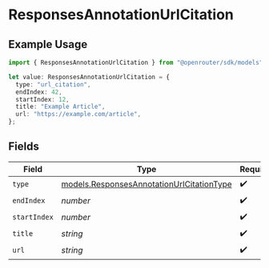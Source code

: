 # ResponsesAnnotationUrlCitation

## Example Usage

```typescript
import { ResponsesAnnotationUrlCitation } from "@openrouter/sdk/models";

let value: ResponsesAnnotationUrlCitation = {
  type: "url_citation",
  endIndex: 42,
  startIndex: 12,
  title: "Example Article",
  url: "https://example.com/article",
};
```

## Fields

| Field                                                                                        | Type                                                                                         | Required                                                                                     | Description                                                                                  |
| -------------------------------------------------------------------------------------------- | -------------------------------------------------------------------------------------------- | -------------------------------------------------------------------------------------------- | -------------------------------------------------------------------------------------------- |
| `type`                                                                                       | [models.ResponsesAnnotationUrlCitationType](../models/responsesannotationurlcitationtype.md) | :heavy_check_mark:                                                                           | N/A                                                                                          |
| `endIndex`                                                                                   | *number*                                                                                     | :heavy_check_mark:                                                                           | N/A                                                                                          |
| `startIndex`                                                                                 | *number*                                                                                     | :heavy_check_mark:                                                                           | N/A                                                                                          |
| `title`                                                                                      | *string*                                                                                     | :heavy_check_mark:                                                                           | N/A                                                                                          |
| `url`                                                                                        | *string*                                                                                     | :heavy_check_mark:                                                                           | N/A                                                                                          |